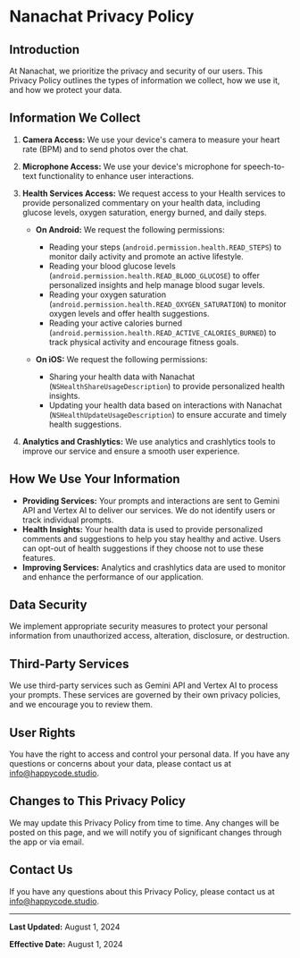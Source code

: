 # Nanachat Privacy Policy

## Introduction

At Nanachat, we prioritize the privacy and security of our users. This Privacy Policy outlines the types of information we collect, how we use it, and how we protect your data.

## Information We Collect

1. **Camera Access:** We use your device's camera to measure your heart rate (BPM) and to send photos over the chat.
2. **Microphone Access:** We use your device's microphone for speech-to-text functionality to enhance user interactions.
3. **Health Services Access:** We request access to your Health services to provide personalized commentary on your health data, including glucose levels, oxygen saturation, energy burned, and daily steps.

   - **On Android:** We request the following permissions:
     - Reading your steps (`android.permission.health.READ_STEPS`) to monitor daily activity and promote an active lifestyle.
     - Reading your blood glucose levels (`android.permission.health.READ_BLOOD_GLUCOSE`) to offer personalized insights and help manage blood sugar levels.
     - Reading your oxygen saturation (`android.permission.health.READ_OXYGEN_SATURATION`) to monitor oxygen levels and offer health suggestions.
     - Reading your active calories burned (`android.permission.health.READ_ACTIVE_CALORIES_BURNED`) to track physical activity and encourage fitness goals.
     
   - **On iOS:** We request the following permissions:
     - Sharing your health data with Nanachat (`NSHealthShareUsageDescription`) to provide personalized health insights.
     - Updating your health data based on interactions with Nanachat (`NSHealthUpdateUsageDescription`) to ensure accurate and timely health suggestions.
4. **Analytics and Crashlytics:** We use analytics and crashlytics tools to improve our service and ensure a smooth user experience.

## How We Use Your Information

- **Providing Services:** Your prompts and interactions are sent to Gemini API and Vertex AI to deliver our services. We do not identify users or track individual prompts.
- **Health Insights:** Your health data is used to provide personalized comments and suggestions to help you stay healthy and active. Users can opt-out of health suggestions if they choose not to use these features.
- **Improving Services:** Analytics and crashlytics data are used to monitor and enhance the performance of our application.

## Data Security

We implement appropriate security measures to protect your personal information from unauthorized access, alteration, disclosure, or destruction.

## Third-Party Services

We use third-party services such as Gemini API and Vertex AI to process your prompts. These services are governed by their own privacy policies, and we encourage you to review them.

## User Rights

You have the right to access and control your personal data. If you have any questions or concerns about your data, please contact us at [info@happycode.studio](mailto:info@happycode.studio).

## Changes to This Privacy Policy

We may update this Privacy Policy from time to time. Any changes will be posted on this page, and we will notify you of significant changes through the app or via email.

## Contact Us

If you have any questions about this Privacy Policy, please contact us at [info@happycode.studio](mailto:info@happycode.studio).

---

**Last Updated:** August 1, 2024

**Effective Date:** August 1, 2024
